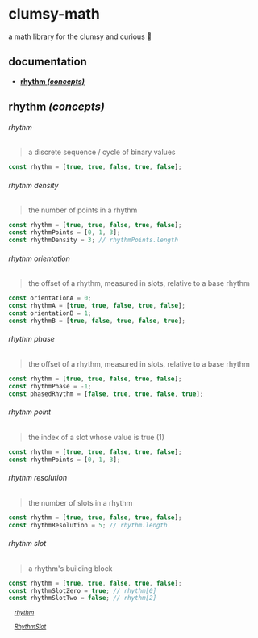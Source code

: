 # clumsy-math

a math library for the clumsy and curious 🙂

## documentation

- **[rhythm _(concepts)_](#rhythm-concepts)**

## rhythm _(concepts)_

###### rhythm

> a discrete sequence / cycle of binary values

```typescript
const rhythm = [true, true, false, true, false];
```

###### rhythm density

> the number of points in a rhythm

```typescript
const rhythm = [true, true, false, true, false];
const rhythmPoints = [0, 1, 3];
const rhythmDensity = 3; // rhythmPoints.length
```

###### rhythm orientation

> the offset of a rhythm, measured in slots, relative to a base rhythm

```typescript
const orientationA = 0;
const rhythmA = [true, true, false, true, false];
const orientationB = 1;
const rhythmB = [true, false, true, false, true];
```

###### rhythm phase

> the offset of a rhythm, measured in slots, relative to a base rhythm

```typescript
const rhythm = [true, true, false, true, false];
const rhythmPhase = -1;
const phasedRhythm = [false, true, true, false, true];
```

###### rhythm point

> the index of a slot whose value is true (1)

```typescript
const rhythm = [true, true, false, true, false];
const rhythmPoints = [0, 1, 3];
```

###### rhythm resolution

> the number of slots in a rhythm

```typescript
const rhythm = [true, true, false, true, false];
const rhythmResolution = 5; // rhythm.length
```

###### rhythm slot

> a rhythm's building block

```ts
const rhythm = [true, true, false, true, false];
const rhythmSlotZero = true; // rhythm[0]
const rhythmSlotTwo = false; // rhythm[2]
```

<sup><i>&emsp;[rhythm](todo)</i></sup>

<sup><i>&emsp;[RhythmSlot](todo)</i></sup>


